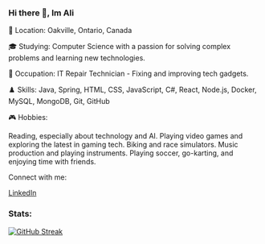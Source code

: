 ### Hi there 👋, Im Ali

📍 Location: Oakville, Ontario, Canada

🎓 Studying: Computer Science with a passion for solving complex problems and learning new technologies.

💼 Occupation: IT Repair Technician - Fixing and improving tech gadgets.

♟️ Skills: Java, Spring, HTML, CSS, JavaScript, C#, React, Node.js, Docker, MySQL, MongoDB, Git, GitHub

🎮 Hobbies:

Reading, especially about technology and AI.
Playing video games and exploring the latest in gaming tech.
Biking and race simulators.
Music production and playing instruments.
Playing soccer, go-karting, and enjoying time with friends.

Connect with me:

[LinkedIn](https://www.linkedin.com/in/ali-al-oraibi/)

### Stats:
[![GitHub Streak](http://github-readme-streak-stats.herokuapp.com?user=alialoraebi&theme=dark&hide_border=true)](https://git.io/streak-stats)
